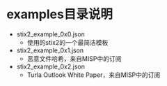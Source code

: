 # examples目录说明

- stix2_example_0x0.json
    - 使用的stix2的一个最简洁模板
- stix2_example_0x1.json
    - 恶意文件哈希，来自MISP中的订阅
- stix2_example_0x2.json
    - Turla Outlook White Paper，来自MISP中的订阅